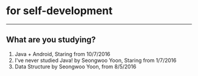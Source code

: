# for self-development
----
## What are you studying?
1. Java + Android, Staring from 10/7/2016
2. I've never studied Java! by Seongwoo Yoon, Staring from 1/7/2016
3. Data Structure by Seongwoo Yoon, from  8/5/2016
